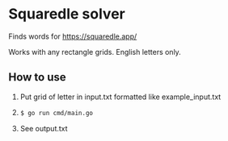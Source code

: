 # Squaredle solver
Finds words for https://squaredle.app/

Works with any rectangle grids. English letters only.
## How to use
1. Put grid of letter in input.txt formatted like example_input.txt
2. ```bash
   $ go run cmd/main.go
   ```
3. See output.txt 
